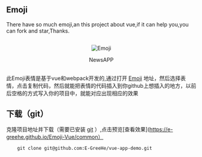 ## Emoji

There have so much emoji,an this project about vue,if it can help you,you can fork and star,Thanks.

##
<div align=center>

![Emoji](http://image.jiantuku.com/17-5-27/47056872.jpg?imageView2/1/w/200/h/200&e=1495855210&token=el7kgPgYzpJoB23jrChWJ2gV3HpRl0VCzFn8rKKv:lXJ0c-lcipBD9Wcfk005CmA0LoY=)
</div>

<p align=center>NewsAPP</p>

##
此Emoji表情是基于vue和webpack开发的,通过打开 [Emoji](https://e-greehe.github.io/Emoji-Vue/common) 地址，然后选择表情，点击复制代码，然后就能把表情的代码插入到你github上想插入的地方，以前后空格的方式写入你的项目中，就能对应出现相应的效果

##  下载（git）
克隆项目地址并下载（需要已安装 [git](https://git-scm.com/downloads) ）,点击预览[查看效果](https://e-greehe.github.io/Emoji-Vue/common）

```
    git clone git@github.com:E-GreeHe/vue-app-demo.git
```
